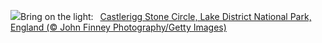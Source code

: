 ![](https://www.bing.com/th?id=OHR.CastleriggStoneCircleUK_EN-GB7075920630_UHD.jpg&w=1000)Bring on the light:&nbsp;&ensp;[Castlerigg Stone Circle, Lake District National Park, England (© John Finney Photography/Getty Images)](https://www.bing.com/th?id=OHR.CastleriggStoneCircleUK_EN-GB7075920630_UHD.jpg)
<br><br/>
